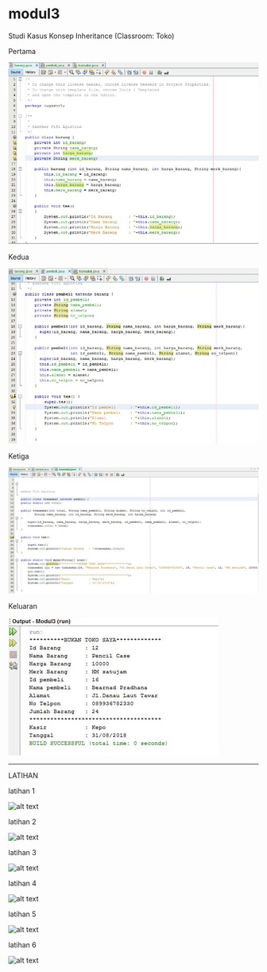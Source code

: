 # modul3

Studi Kasus Konsep Inheritance (Classroom: Toko)

Pertama

![alt text](https://github.com/Fifiagustina/modul3/blob/master/tugascr1/1.JPG)

Kedua

![alt text](https://github.com/Fifiagustina/modul3/blob/master/tugascr1/2.JPG)

Ketiga

![alt text](https://github.com/Fifiagustina/modul3/blob/master/tugascr1/3.JPG)

Keluaran

![alt text](https://github.com/Fifiagustina/modul3/blob/master/tugascr1/hasil.JPG)

*****************************************************************************

LATIHAN

latihan 1

![alt text](https://github.com/Fifiagustina/modul3/blob/master/lat1.JPG)

latihan 2

![alt text](https://github.com/Fifiagustina/modul3/blob/master/lat2.JPG)

latihan 3

![alt text](https://github.com/Fifiagustina/modul3/blob/master/lat3.JPG)

latihan 4

![alt text](https://github.com/Fifiagustina/modul3/blob/master/lat4.JPG)

latihan 5

![alt text](https://github.com/Fifiagustina/modul3/blob/master/lat5.JPG)

latihan 6

![alt text](https://github.com/Fifiagustina/modul3/blob/master/lat6.JPG)
